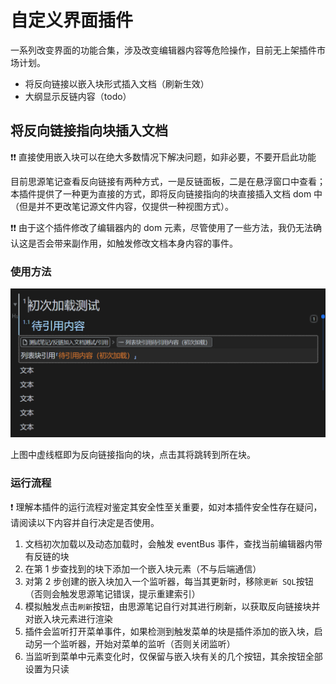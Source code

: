 # 自定义界面插件

一系列改变界面的功能合集，涉及改变编辑器内容等危险操作，目前无上架插件市场计划。

- 将反向链接以嵌入块形式插入文档（刷新生效）
- 大纲显示反链内容（todo）

## 将反向链接指向块插入文档

❗❗ 直接使用嵌入块可以在绝大多数情况下解决问题，如非必要，不要开启此功能

目前思源笔记查看反向链接有两种方式，一是反链面板，二是在悬浮窗口中查看；本插件提供了一种更为直接的方式，即将反向链接指向的块直接插入文档 dom 中（但是并不更改笔记源文件内容，仅提供一种视图方式）。

❗❗ 由于这个插件修改了编辑器内的 dom 元素，尽管使用了一些方法，我仍无法确认这是否会带来副作用，如触发修改文档本身内容的事件。

### 使用方法

![示例](./asset/示例.PNG)

上图中虚线框即为反向链接指向的块，点击其将跳转到所在块。

### 运行流程

❗ 理解本插件的运行流程对鉴定其安全性至关重要，如对本插件安全性存在疑问，请阅读以下内容并自行决定是否使用。

1. 文档初次加载以及动态加载时，会触发 eventBus 事件，查找当前编辑器内带有反链的块
2. 在第 1 步查找到的块下添加一个嵌入块元素（不与后端通信）
3. 对第 2 步创建的嵌入块加入一个监听器，每当其更新时，移除`更新 SQL`按钮（否则会触发思源笔记错误，提示重建索引）
4. 模拟触发点击`刷新`按钮，由思源笔记自行对其进行刷新，以获取反向链接块并对嵌入块元素进行渲染
5. 插件会监听打开菜单事件，如果检测到触发菜单的块是插件添加的嵌入块，启动另一个监听器，开始对菜单的监听（否则关闭监听）
6. 当监听到菜单中元素变化时，仅保留与嵌入块有关的几个按钮，其余按钮全部设置为只读
